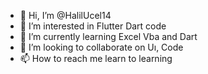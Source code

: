 - 👋 Hi, I’m @HalilUcel14
- 👀 I’m interested in Flutter Dart code
- 🌱 I’m currently learning Excel Vba and Dart
- 💞️ I’m looking to collaborate on Uı, Code
- 📫 How to reach me learn to learning

<!---
HalilUcel14/HalilUcel14 is a ✨ special ✨ repository because its `README.md` (this file) appears on your GitHub profile.
You can click the Preview link to take a look at your changes.
--->
